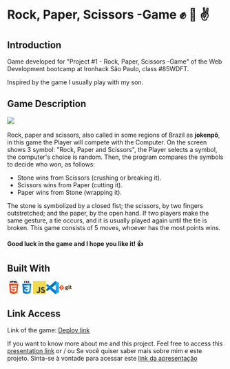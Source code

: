 # Rock, Paper, Scissors -Game  ✊  🤚  ✌️

## Introduction 
Game developed for "Project #1 - Rock, Paper, Scissors -Game" of the Web Development bootcamp at Ironhack São Paulo, class #85WDFT.

Inspired by the game I usually play with my son.

## Game Description 

<code><img height="" src="https://i.imgur.com/XeeggKv.png"></code>

Rock, paper and scissors, also called in some regions of Brazil as **jokenpô**, in this game the Player will compete with the Computer. On the screen shows 3 symbol: "Rock, Paper and Scissors", the Player selects a symbol, the computer's choice is random.
Then, the program compares the symbols to decide who won, as follows:

- Stone wins from Scissors (crushing or breaking it).
- Scissors wins from Paper (cutting it).
- Paper wins from Stone (wrapping it).

The stone is symbolized by a closed fist; the scissors, by two fingers outstretched; and the paper, by the open hand. If two players make the same gesture, a tie occurs, and it is usually played again until the tie is broken. This game consists of 5 moves, whoever has the most points wins.

####  Good luck in the game and I hope you like it! 👍

##  Built With

<code><img height="30" src="https://raw.githubusercontent.com/github/explore/80688e429a7d4ef2fca1e82350fe8e3517d3494d/topics/html/html.png"></code><code><img height="30" src="https://raw.githubusercontent.com/github/explore/80688e429a7d4ef2fca1e82350fe8e3517d3494d/topics/css/css.png"></code><code><img height="30" src="https://raw.githubusercontent.com/github/explore/80688e429a7d4ef2fca1e82350fe8e3517d3494d/topics/javascript/javascript.png"></code><code><img height="30" src="https://raw.githubusercontent.com/github/explore/80688e429a7d4ef2fca1e82350fe8e3517d3494d/topics/visual-studio-code/visual-studio-code.png"></code><code><img height="30" src="https://raw.githubusercontent.com/github/explore/80688e429a7d4ef2fca1e82350fe8e3517d3494d/topics/git/git.png"></code>


## Link Access

Link of the game:  [Deploy link](https://fabiolpgomes.github.io/IronHack-Project1/)

If you want to know more about me and this project. Feel free to access this  [presentation link](https://drive.google.com/file/d/1B4VfX262u9rmcUZOLyhQMqxFZLeTSYEE/view?usp=sharing)
or / ou
Se você quiser saber mais sobre mim e este projeto. Sinta-se à vontade para acessar este [link da apresentação](https://drive.google.com/file/d/1RDppSEOdliULIMmjRrcBSeXlPiDKodht/view?usp=sharing)